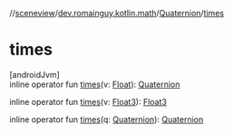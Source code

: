 //[sceneview](../../../index.md)/[dev.romainguy.kotlin.math](../index.md)/[Quaternion](index.md)/[times](times.md)

# times

[androidJvm]\
inline operator fun [times](times.md)(v: [Float](https://kotlinlang.org/api/latest/jvm/stdlib/kotlin/-float/index.html)): [Quaternion](index.md)

inline operator fun [times](times.md)(v: [Float3](../-float3/index.md)): [Float3](../-float3/index.md)

inline operator fun [times](times.md)(q: [Quaternion](index.md)): [Quaternion](index.md)
